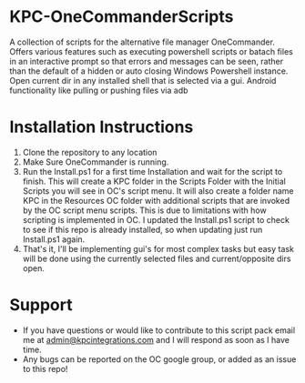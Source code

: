 # KPC-OneCommanderScripts
A collection of scripts for the alternative file manager OneCommander. Offers various features such as executing powershell scripts or batach files in an interactive prompt so that errors and messages can be seen, rather than the default of a hidden or auto closing Windows Powershell instance. Open current dir in any installed shell that is selected via a gui. Android functionality like pulling or pushing files via adb
# Installation Instructions
1. Clone the repository to any location
2. Make Sure OneCommander is running.
3. Run the Install.ps1 for a first time Installation and wait for the script to finish. This will create a KPC folder in the Scripts Folder with the Initial Scripts you will see in OC's script menu. It will also create a folder name KPC in the Resources OC folder with additional scripts that are invoked by the OC script menu scripts. This is due to limitations with how scripting is implemented in OC. I updated the Install.ps1 script to check to see if this repo is already installed, so when updating just run Install.ps1 again.
4. That's it, I'll be implementing gui's for most complex tasks but easy task will be done using the currently selected files and current/opposite dirs open.
# Support
- If you have questions or would like to contribute to this script pack email me at admin@kpcintegrations.com and I will respond as soon as I have time.
- Any bugs can be reported on the OC google group, or added as an issue to this repo!
